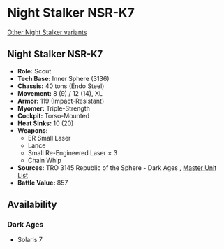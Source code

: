 # Night Stalker NSR-K7 

[Other Night Stalker variants](../night_stalker.md) 

## Night Stalker NSR-K7 

- **Role:** Scout 
- **Tech Base:** Inner Sphere (3136) 
- **Chassis:** 40 tons (Endo Steel) 
- **Movement:** 8 (9) / 12 (14), XL 
- **Armor:** 119 (Impact-Resistant) 
- **Myomer:** Triple-Strength 
- **Cockpit:** Torso-Mounted 
- **Heat Sinks:** 10 (20) 
- **Weapons:** 
  - ER Small Laser 
  - Lance 
  - Small Re-Engineered Laser × 3 
  - Chain Whip 
- **Sources:** TRO 3145 Republic of the Sphere - Dark Ages , [Master Unit List](http://masterunitlist.info/Unit/Details/6720/night-stalker-nsr-k7) 
- **Battle Value:** 857 

## Availability 

### Dark Ages 

- Solaris 7 

